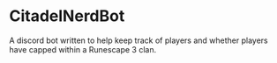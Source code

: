 # CitadelNerdBot
A discord bot written to help keep track of players and whether players have capped within a Runescape 3 clan.
